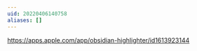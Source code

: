 ```yaml
---
uid: 20220406140758
aliases: []
---
```

https://apps.apple.com/app/obsidian-highlighter/id1613923144